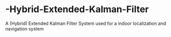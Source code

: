 # -Hybrid-Extended-Kalman-Filter
A (Hybrid) Extended Kalman Filter System used for a indoor localization and navigation system
